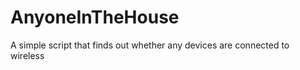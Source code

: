 AnyoneInTheHouse
================

A simple script that finds out whether any devices are connected to wireless 

